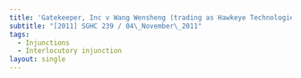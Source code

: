 ```yaml
---
title: 'Gatekeeper, Inc v Wang Wensheng (trading as Hawkeye Technologies)'
subtitle: "[2011] SGHC 239 / 04\_November\_2011"
tags:
  - Injunctions
  - Interlocutory injunction
layout: single
---
```


